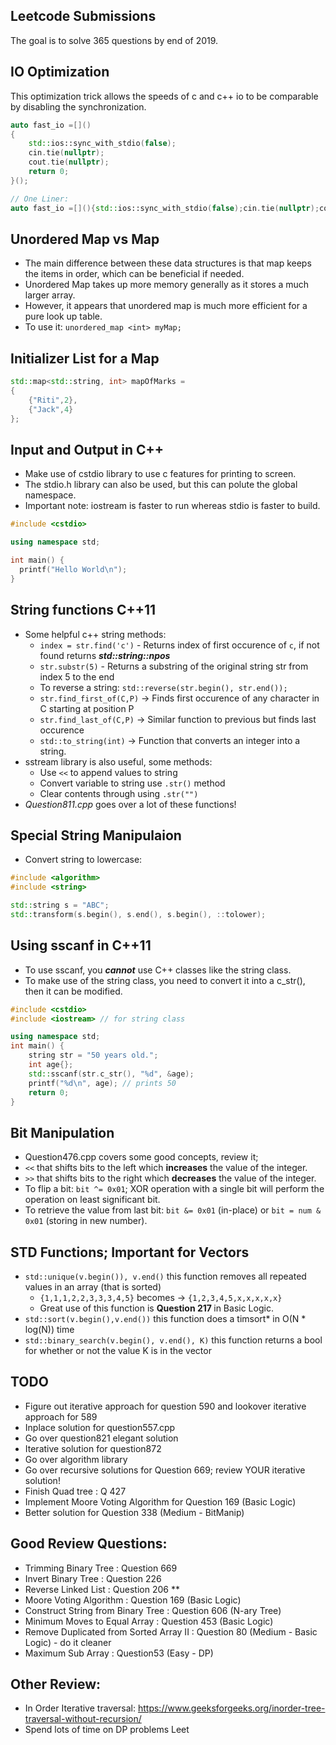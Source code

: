 ## Leetcode Submissions  
The goal is to solve 365 questions by end of 2019.

## IO Optimization  
This optimization trick allows the speeds of c and c++ io to be comparable by disabling the synchronization.
```c++
auto fast_io =[]()
{
    std::ios::sync_with_stdio(false);
    cin.tie(nullptr);
    cout.tie(nullptr);
    return 0;
}();

// One Liner:
auto fast_io =[](){std::ios::sync_with_stdio(false);cin.tie(nullptr);cout.tie(nullptr);return 0;}();
```

## Unordered Map vs Map 
- The main difference between these data structures is that map keeps the items in order, which can be beneficial if needed.
- Unordered Map takes up more memory generally as it stores a much larger array.
- However, it appears that unordered map is much more efficient for a pure look up table.
- To use it: `unordered_map <int> myMap;` 

## Initializer List for a Map
```c++
std::map<std::string, int> mapOfMarks = 
{
	{"Riti",2},
	{"Jack",4}
};
```

## Input and Output in C++  
- Make use of cstdio library to use c features for printing to screen.
- The stdio.h library can also be used, but this can polute the global namespace.
- Important note: iostream is faster to run whereas stdio is faster to build.

```c++
#include <cstdio>

using namespace std;

int main() {
  printf("Hello World\n");
}
```

## String functions C++11
- Some helpful c++ string methods:
	- `index = str.find('c')` - Returns index of first occurence of `c`, if not found returns <strong><em>std::string::npos</em></strong>
	- `str.substr(5)` - Returns a substring of the original string str from index 5 to the end
	- To reverse a string: `std::reverse(str.begin(), str.end());`
	- `str.find_first_of(C,P)` -> Finds first occurence of any character in C starting at position P
	- `str.find_last_of(C,P)` -> Similar function to previous but finds last occurence
	- `std::to_string(int)` -> Function that converts an integer into a string.
- sstream library is also useful, some methods:
	- Use `<<` to append values to string
	- Convert variable to string use `.str()` method
	- Clear contents through using `.str("")`
- <em>Question811.cpp</em> goes over a lot of these functions!

## Special String Manipulaion
- Convert string to lowercase:
```c++
#include <algorithm>
#include <string>

std::string s = "ABC";
std::transform(s.begin(), s.end(), s.begin(), ::tolower);
```

## Using sscanf in C++11
- To use sscanf, you <em><strong>cannot</strong></em> use C++ classes like the string class.
- To make use of the string class, you need to convert it into a c_str(), then it can be modified.

```c++
#include <cstdio>
#include <iostream> // for string class

using namespace std;
int main() {
	string str = "50 years old.";
	int age{};
	std::sscanf(str.c_str(), "%d", &age);
	printf("%d\n", age); // prints 50
	return 0;
}
```

## Bit Manipulation
- Question476.cpp covers some good concepts, review it;
- `<<` that shifts bits to the left which <strong>increases</strong> the value of the integer.
- `>>` that shifts bits to the right which <strong>decreases</strong> the value of the integer.
- To flip a bit: `bit ^= 0x01`; XOR operation with a single bit will perform the operation on least significant bit.
- To retrieve the value from last bit: `bit &= 0x01` (in-place) or `bit = num & 0x01` (storing in new number). 

## STD Functions; Important for Vectors  
- `std::unique(v.begin()), v.end()` this function removes all repeated values in an array (that is sorted)
	- `{1,1,1,2,2,3,3,3,4,5}` becomes -> `{1,2,3,4,5,x,x,x,x,x}`
	- Great use of this function is <strong> Question 217 </strong> in Basic Logic. 
- `std::sort(v.begin(),v.end())` this function does a timsort* in O(N * log(N)) time
- `std::binary_search(v.begin(), v.end(), K)` this function returns a bool for whether or not the value K is in the vector


## TODO
- Figure out iterative approach for question 590 and lookover iterative approach for 589
- Inplace solution for question557.cpp
- Go over question821 elegant solution
- Iterative solution for question872
- Go over algorithm library
- Go over recursive solutions for Question 669; review YOUR iterative solution!
- Finish Quad tree : Q 427
- Implement Moore Voting Algorithm for Question 169 (Basic Logic)
- Better solution for Question 338 (Medium - BitManip)

## Good Review Questions:
- Trimming Binary Tree : Question 669 
- Invert Binary Tree : Question 226
- Reverse Linked List : Question 206 **
- Moore Voting Algorithm : Question 169 (Basic Logic)
- Construct String from Binary Tree : Question 606 (N-ary Tree)
- Minimum Moves to Equal Array : Question 453 (Basic Logic)
- Remove Duplicated from Sorted Array II : Question 80 (Medium - Basic Logic) - do it cleaner
- Maximum Sub Array : Question53 (Easy - DP)

## Other Review:
- In Order Iterative traversal: https://www.geeksforgeeks.org/inorder-tree-traversal-without-recursion/
- Spend lots of time on DP problems Leet

